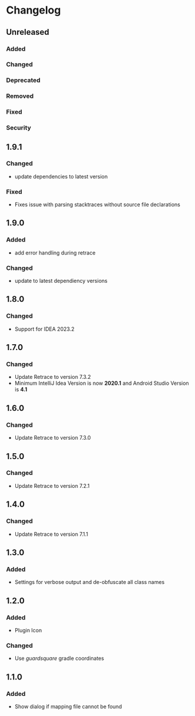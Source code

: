 # Changelog

## Unreleased

### Added

### Changed

### Deprecated

### Removed

### Fixed

### Security

## 1.9.1

### Changed

- update dependencies to latest version

### Fixed

- Fixes issue with parsing stacktraces without source file declarations

## 1.9.0

### Added

- add error handling during retrace

### Changed

- update to latest dependiency versions

## 1.8.0

### Changed

- Support for IDEA 2023.2

## 1.7.0

### Changed

- Update Retrace to version 7.3.2
- Minimum IntelliJ Idea Version is now **2020.1** and Android Studio Version is **4.1**

## 1.6.0

### Changed

- Update Retrace to version 7.3.0

## 1.5.0

### Changed

- Update Retrace to version 7.2.1

## 1.4.0

### Changed

- Update Retrace to version 7.1.1

## 1.3.0

### Added

- Settings for verbose output and de-obfuscate all class names

## 1.2.0

### Added

- Plugin Icon

### Changed

- Use _guardsquare_ gradle coordinates

## 1.1.0

### Added

- Show dialog if mapping file cannot be found
